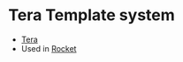 # Tera Template system

* [Tera](https://keats.github.io/tera/)
* Used in [Rocket](https://rocket.rs/)


